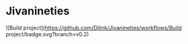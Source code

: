 # Jivanineties

![Build project](https://github.com/Dilink/Jivanineties/workflows/Build project/badge.svg?branch=v0.2)
